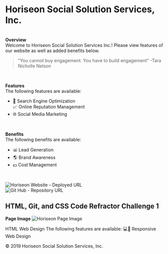 <h1>Horiseon Social Solution Services, Inc.</h1>
</br>
<strong>Overview</strong>
</br>
Welcome to Horiseon Social Solution Services Inc.! Please view features of our website as well as added benefits below.

> "You cannot buy engagement. You have to build engagement" -Tara Nicholle Nelson

</br>

<strong>Features</strong>
</br>
The following features are available:
<ul>
  <li>🔎 Search Engine Optimization</li>
  </li>📈 Online Reputation Management</li>
  <li>🌐 Social Media Marketing</li>
</ul>

</br>

<strong>Benefits</strong>
</br>
The following benefits are available:
<ul>
  <li> 📊 Lead Generation</li>
  <li>🌎 Brand Awareness</li>
  <li>💵 Cost Management</li>
</ul>

</br>

![Horiseon Website - Deployed URL](https://kaitlynskinner.github.io/Challenge-1/)
</br>
![Git Hub - Repository URL](https://github.com/KaitlynSkinner/Challenge-1.git)

<h2>HTML, Git, and CSS Code Refractor Challenge 1</h2>

<strong>Page Image</strong>
![Horiseon Page Image](https://github.com/KaitlynSkinner/Challenge-1/blob/cce8402b42e74a18286104fac9a6dac030ae04b4/assets/images/Horiseon_Image_Challenge-1_index.html%20(1).png?raw=true)


HTML Web Design
The following features are available:
  💻📱 Responsive Web Design
  
  


© 2019 Horiseon Social Solution Services, Inc.

